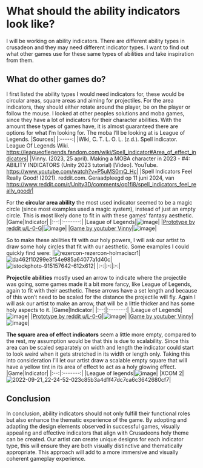 # What should the ability indicators look like?
I will be working on ability indicators. There are different ability types in crusadeon and they may need different indicator types. I want to find out what other games use for these same types of abilities and take inspiration from them.

## What do other games do?
I first listed the ability types I would need indicators for, these would be circular areas, square areas and aiming for projectiles. For the area indicators, they should either rotate around the player, be on the player or follow the mouse.
I looked at other peoples solutions and moba games, since they have a lot of indicators for their character abilities. With the amount these types of games have, it is almost guaranteed there are options for what I’m looking for. The moba I’ll be looking at is League of Legends.
|Sources|
|:-----:|
|Wiki, C. T. L. O. L. (z.d.). Spell indicator. League Of Legends Wiki. https://leagueoflegends.fandom.com/wiki/Spell_indicator#Area_of_effect_indicators| 
|Vinny. (2023, 25 april). Making a MOBA character in 2023 - #4: ABILITY INDICATORS (Unity 2023 tutorial) [Video]. YouTube. https://www.youtube.com/watch?v=P5uMS0mQ_Hc|
|Spell Indicators Feel Really Good! (2021). reddit.com. Geraadpleegd op 11 juni 2024, van https://www.reddit.com/r/Unity3D/comments/op1fi8/spell_indicators_feel_really_good/| 

For the __circular area ability__ the most used indicator seemed to be a magic circle (since most examples used a magic system), instead of just an empty circle. This is most likely done to fit in with these games' fantasy aesthetic.
|Game|Indicator|
|:--:|:-------:|
|League of Legends|![image](https://github.com/Timsel1/S6-Portfolio/assets/90602424/705ec57d-4820-4b55-9554-330a19045e88)|
|[Prototype by reddit u/L-0-G](https://www.reddit.com/user/L-0-G/)|![image](https://github.com/Timsel1/S6-Portfolio/assets/90602424/b81616de-725f-4401-9a4a-7fa244d1a7bf)|
|[Game by youtuber Vinny](https://www.youtube.com/@VinnyGameDev)|![image](https://github.com/Timsel1/S6-Portfolio/assets/90602424/a0086a4e-f22c-4453-9d4a-da69f228943d)|

So to make these abilities fit with our holy powers, I will ask our artist to draw some holy circles that fit with our aesthetic. Some examples I could quickly find were:
|![rezercon-rezercon-holmaciscr1](https://github.com/Timsel1/S6-Portfolio/assets/90602424/39810f6e-d231-48de-b3e4-88b547e7ed97)|![da462f10299e3f54e985a64077a1d40c](https://github.com/Timsel1/S6-Portfolio/assets/90602424/5a2ead8e-73f0-42eb-a81f-0da41845b45f)|![istockphoto-915157642-612x612](https://github.com/Timsel1/S6-Portfolio/assets/90602424/db3630b7-3f3e-4cd6-926e-3c6858a3cb90)|
|:-:|:-:|:-:|

__Projectile abilities__ mostly used an arrow to indicate where the projectile was going, some games made it a bit more fancy, like League of Legends, again to fit with their aesthetic. These arrows have a set length and because of this won’t need to be scaled for the distance the projectile will fly. Again I will ask our artist to make an arrow, that will be a little thicker and has some holy aspects to it.
|Game|Indicator|
|:--:|:-------:|
|League of Legends|![image](https://github.com/Timsel1/S6-Portfolio/assets/90602424/08518703-e157-48f6-82ef-7148d708e450)|
|[Prototype by reddit u/L-0-G](https://www.reddit.com/user/L-0-G/)|![image](https://github.com/Timsel1/S6-Portfolio/assets/90602424/d727cbe9-43a7-4d28-a662-3a2946775d16)|
|[Game by youtuber Vinny](https://www.youtube.com/@VinnyGameDev)|![image](https://github.com/Timsel1/S6-Portfolio/assets/90602424/99ef187c-2715-4e6f-8f54-b4850afdfe8e)|

__The square area of effect indicators__ seem a little more empty, compared to the rest, my assumption would be that this is due to scalability. Since this area can be scaled separately on width and length the indicator could start to look weird when it gets stretched in its width or length only. Taking this into consideration I’ll let our artist draw a scalable empty square that will have a yellow tint in its area of effect to act as a holy glowing effect.
|Game|Indicator|
|:--:|:-------:|
|League of legends|![image](https://github.com/Timsel1/S6-Portfolio/assets/90602424/641ef847-58af-4768-b9d7-a7346a0d4550)|
|XCOM 2|![2022-09-21_22-24-52-023c85b3a4d1f47dc7ca6c3642680cf7](https://github.com/Timsel1/S6-Portfolio/assets/90602424/d0f41257-bfcc-4220-b16c-15baf82e5186)|

## Conclusion
In conclusion, ability indicators should not only fulfill their functional roles but also enhance the thematic experience of the game. By adopting and adapting the design elements observed in successful games, visually appealing and effective indicators that align with Crusadeons holy theme can be created. Our artist can create unique designs for each indicator type, this will ensure they are both visually distinctive and thematically appropriate. This approach will add to a more immersive and visually coherent gameplay experience.
